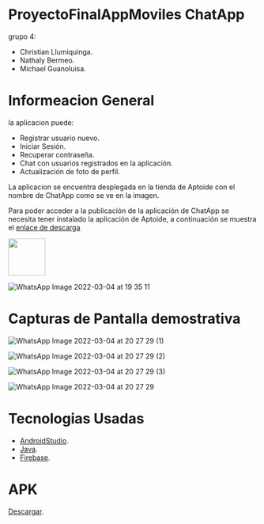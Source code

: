 # ProyectoFinalAppMoviles ChatApp

grupo 4:

* Christian Llumiquinga.
* Nathaly Bermeo.
* Michael Guanoluisa.

# Informeacion General

la aplicacion puede:
* Registrar usuario nuevo.
* Iniciar Sesión.
* Recuperar contraseña.
* Chat con usuarios registrados en la aplicación.
* Actualización de foto de perfil.


La aplicacion se encuentra desplegada en la tienda de Aptoide con el nombre de ChatApp como se ve en la imagen.

Para poder acceder a la publicación de la aplicación de ChatApp se necesita tener instalado la aplicación de Aptoide, a continuación se muestra el [enlace de descarga](https://com-example-chatapp.es.aptoide.com/?store_name=poli-devs&app_id=61774952)


<img src="https://com-example-chatapp.es.aptoide.com/?store_name=poli-devs&app_id=61774952"  width="75" >

![WhatsApp Image 2022-03-04 at 19 35 11](https://user-images.githubusercontent.com/56648687/156861185-f28b6d6f-ecaa-43f9-95ad-bef23229faeb.jpeg)

# Capturas de Pantalla demostrativa

![WhatsApp Image 2022-03-04 at 20 27 29 (1)](https://user-images.githubusercontent.com/56648687/156862104-8d0ff4db-6e00-4d22-95fe-a256d3a9ee01.jpeg)

![WhatsApp Image 2022-03-04 at 20 27 29 (2)](https://user-images.githubusercontent.com/56648687/156862113-d8cabe62-526a-4c7e-a25d-8d576e11f455.jpeg)


![WhatsApp Image 2022-03-04 at 20 27 29 (3)](https://user-images.githubusercontent.com/56648687/156862120-ab2e634f-d762-4279-bf83-302121cffc0b.jpeg)

![WhatsApp Image 2022-03-04 at 20 27 29](https://user-images.githubusercontent.com/56648687/156862131-8aba7aac-cb48-497d-9a67-5e3c5f45a04c.jpeg)

# Tecnologias Usadas

  * [AndroidStudio][2].
  * [Java][1].
  * [Firebase][3].

# APK

[Descargar][4].





[1]: https://www.java.com/es/download/ie_manual.jsp
[2]: https://developer.android.com/studio?hl=es-419&gclsrc=ds&gclsrc=ds
[3]: https://firebase.google.com/?hl=es-419&gclsrc=ds&gclsrc=ds&gclid=CPrMl77srfYCFa_HcwQdAIEOaQ
[4]: https://drive.google.com/file/d/1H_ewjQ9eOcLtxU8s_vi0jH2LPdNUeJ1e/view?usp=sharing



